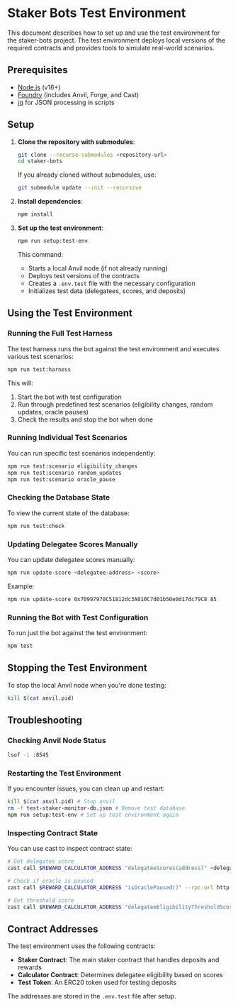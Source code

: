 # Staker Bots Test Environment

This document describes how to set up and use the test environment for the staker-bots project. The test environment deploys local versions of the required contracts and provides tools to simulate real-world scenarios.

## Prerequisites

- [Node.js](https://nodejs.org/) (v16+)
- [Foundry](https://book.getfoundry.sh/getting-started/installation) (includes Anvil, Forge, and Cast)
- [jq](https://stedolan.github.io/jq/download/) for JSON processing in scripts

## Setup

1. **Clone the repository with submodules**:
   ```bash
   git clone --recurse-submodules <repository-url>
   cd staker-bots
   ```

   If you already cloned without submodules, use:
   ```bash
   git submodule update --init --recursive
   ```

2. **Install dependencies**:
   ```bash
   npm install
   ```

3. **Set up the test environment**:
   ```bash
   npm run setup:test-env
   ```

   This command:
   - Starts a local Anvil node (if not already running)
   - Deploys test versions of the contracts
   - Creates a `.env.test` file with the necessary configuration
   - Initializes test data (delegatees, scores, and deposits)

## Using the Test Environment

### Running the Full Test Harness

The test harness runs the bot against the test environment and executes various test scenarios:

```bash
npm run test:harness
```

This will:
1. Start the bot with test configuration
2. Run through predefined test scenarios (eligibility changes, random updates, oracle pauses)
3. Check the results and stop the bot when done

### Running Individual Test Scenarios

You can run specific test scenarios independently:

```bash
npm run test:scenario eligibility_changes
npm run test:scenario random_updates
npm run test:scenario oracle_pause
```

### Checking the Database State

To view the current state of the database:

```bash
npm run test:check
```

### Updating Delegatee Scores Manually

You can update delegatee scores manually:

```bash
npm run update-score <delegatee-address> <score>
```

Example:
```bash
npm run update-score 0x70997970C51812dc3A010C7d01b50e0d17dc79C8 85
```

### Running the Bot with Test Configuration

To run just the bot against the test environment:

```bash
npm test
```

## Stopping the Test Environment

To stop the local Anvil node when you're done testing:

```bash
kill $(cat anvil.pid)
```

## Troubleshooting

### Checking Anvil Node Status

```bash
lsof -i :8545
```

### Restarting the Test Environment

If you encounter issues, you can clean up and restart:

```bash
kill $(cat anvil.pid) # Stop anvil
rm -f test-staker-monitor-db.json # Remove test database
npm run setup:test-env # Set up test environment again
```

### Inspecting Contract State

You can use cast to inspect contract state:

```bash
# Get delegatee score
cast call $REWARD_CALCULATOR_ADDRESS "delegateeScores(address)" <delegatee-address> --rpc-url http://localhost:8545

# Check if oracle is paused
cast call $REWARD_CALCULATOR_ADDRESS "isOraclePaused()" --rpc-url http://localhost:8545

# Get threshold score
cast call $REWARD_CALCULATOR_ADDRESS "delegateeEligibilityThresholdScore()" --rpc-url http://localhost:8545
```

## Contract Addresses

The test environment uses the following contracts:

- **Staker Contract**: The main staker contract that handles deposits and rewards
- **Calculator Contract**: Determines delegatee eligibility based on scores
- **Test Token**: An ERC20 token used for testing deposits

The addresses are stored in the `.env.test` file after setup.
